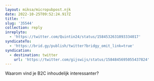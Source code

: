 ```yaml
---
layout: miksa/micropubpost.njk
date: 2022-10-25T09:52:24.917Z
title: ''
slug: '35544'
collection: reply
inreplyto:
  - 'https://twitter.com/Quintin24/status/1584532631093334017'
syndicateTo:
  - 'https://brid.gy/publish/twitter?bridgy_omit_link=true'
syndication:
  - destination: twitter
    url: 'https://twitter.com/gijswijs/status/1584845695055437824'
---
```

Waarom vind je B2C inhoudelijk interessanter?

